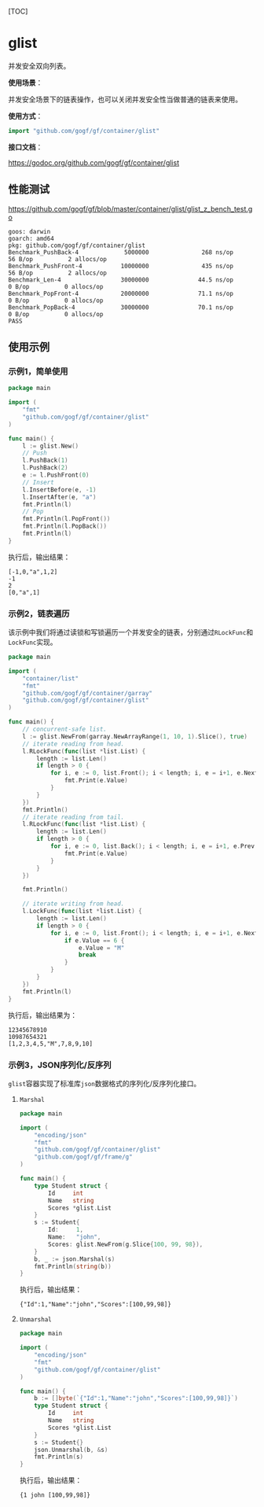 [TOC]

# glist

并发安全双向列表。

**使用场景**：

并发安全场景下的链表操作，也可以关闭并发安全性当做普通的链表来使用。

**使用方式**：
```go
import "github.com/gogf/gf/container/glist"
```

**接口文档**：

https://godoc.org/github.com/gogf/gf/container/glist

## 性能测试

https://github.com/gogf/gf/blob/master/container/glist/glist_z_bench_test.go

```
goos: darwin
goarch: amd64
pkg: github.com/gogf/gf/container/glist
Benchmark_PushBack-4             5000000               268 ns/op              56 B/op          2 allocs/op
Benchmark_PushFront-4           10000000               435 ns/op              56 B/op          2 allocs/op
Benchmark_Len-4                 30000000              44.5 ns/op               0 B/op          0 allocs/op
Benchmark_PopFront-4            20000000              71.1 ns/op               0 B/op          0 allocs/op
Benchmark_PopBack-4             30000000              70.1 ns/op               0 B/op          0 allocs/op
PASS
```
## 使用示例

### 示例1，简单使用
```go
package main

import (
	"fmt"
	"github.com/gogf/gf/container/glist"
)

func main() {
	l := glist.New()
	// Push
	l.PushBack(1)
	l.PushBack(2)
	e := l.PushFront(0)
	// Insert
	l.InsertBefore(e, -1)
	l.InsertAfter(e, "a")
	fmt.Println(l)
	// Pop
	fmt.Println(l.PopFront())
	fmt.Println(l.PopBack())
	fmt.Println(l)
}
```
执行后，输出结果：
```
[-1,0,"a",1,2]
-1
2
[0,"a",1]
```

### 示例2，链表遍历

该示例中我们将通过读锁和写锁遍历一个并发安全的链表，分别通过`RLockFunc`和`LockFunc`实现。

```go
package main

import (
	"container/list"
	"fmt"
	"github.com/gogf/gf/container/garray"
	"github.com/gogf/gf/container/glist"
)

func main() {
	// concurrent-safe list.
	l := glist.NewFrom(garray.NewArrayRange(1, 10, 1).Slice(), true)
	// iterate reading from head.
	l.RLockFunc(func(list *list.List) {
		length := list.Len()
		if length > 0 {
			for i, e := 0, list.Front(); i < length; i, e = i+1, e.Next() {
				fmt.Print(e.Value)
			}
		}
	})
	fmt.Println()
	// iterate reading from tail.
	l.RLockFunc(func(list *list.List) {
		length := list.Len()
		if length > 0 {
			for i, e := 0, list.Back(); i < length; i, e = i+1, e.Prev() {
				fmt.Print(e.Value)
			}
		}
	})

	fmt.Println()

	// iterate writing from head.
	l.LockFunc(func(list *list.List) {
		length := list.Len()
		if length > 0 {
			for i, e := 0, list.Front(); i < length; i, e = i+1, e.Next() {
				if e.Value == 6 {
					e.Value = "M"
					break
				}
			}
		}
	})
	fmt.Println(l)
}
```
执行后，输出结果为：
```
12345678910
10987654321
[1,2,3,4,5,"M",7,8,9,10]
```

### 示例3，JSON序列化/反序列
`glist`容器实现了标准库`json`数据格式的序列化/反序列化接口。
1. `Marshal`
    ```go
    package main

    import (
        "encoding/json"
        "fmt"
        "github.com/gogf/gf/container/glist"
        "github.com/gogf/gf/frame/g"
    )

    func main() {
        type Student struct {
            Id     int
            Name   string
            Scores *glist.List
        }
        s := Student{
            Id:     1,
            Name:   "john",
            Scores: glist.NewFrom(g.Slice{100, 99, 98}),
        }
        b, _ := json.Marshal(s)
        fmt.Println(string(b))
    }
    ```
    执行后，输出结果：
    ```
    {"Id":1,"Name":"john","Scores":[100,99,98]}
    ```
1. `Unmarshal`
    ```go
    package main

    import (
        "encoding/json"
        "fmt"
        "github.com/gogf/gf/container/glist"
    )

    func main() {
        b := []byte(`{"Id":1,"Name":"john","Scores":[100,99,98]}`)
        type Student struct {
            Id     int
            Name   string
            Scores *glist.List
        }
        s := Student{}
        json.Unmarshal(b, &s)
        fmt.Println(s)
    }
    ```
    执行后，输出结果：
    ```
    {1 john [100,99,98]}
    ```














